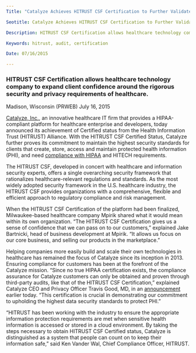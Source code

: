 ```yaml
---
Title: "Catalyze Achieves HITRUST CSF Certification to Further Validate Its High Security Standards"

Seotitle: Catalyze Achieves HITRUST CSF Certification to Further Validate Its High Security Standards

Description: HITRUST CSF Certification allows healthcare technology company to expand client confidence around the rigorous security and privacy requirements of healthcare.

Keywords: hitrust, audit, certification

Date: 07/16/2015

---
```

### HITRUST CSF Certification allows healthcare technology company to expand client confidence around the rigorous security and privacy requirements of healthcare.


Madison, Wisconsin (PRWEB) July 16, 2015


[Catalyze, Inc.](https://catalyze.io/), an innovative healthcare IT firm that provides a HIPAA-compliant platform for healthcare enterprise and developers, today announced its achievement of Certified status from the Health Information Trust (HITRUST) Alliance. With the HITRUST CSF Certified Status, Catalyze further proves its commitment to maintain the highest security standards for clients that create, store, access and maintain protected health information (PHI), and need [compliance with HIPAA](https://catalyze.io/hipaa-compliance) and HITECH requirements.


The HITRUST CSF, developed in concert with healthcare and information security experts, offers a single overarching security framework that rationalizes healthcare-relevant regulations and standards. As the most widely adopted security framework in the U.S. healthcare industry, the HITRUST CSF provides organizations with a comprehensive, flexible and efficient approach to regulatory compliance and risk management.


When the HITRUST CSF Certification of the platform had been finalized, Milwaukee-based healthcare company Mpirik shared what it would mean within its own organization. “The HITRUST CSF Certification gives us a sense of confidence that we can pass on to our customers,” explained Jake Bartnicki, head of business development at Mpirik. “It allows us focus on our core business, and selling our products in the marketplace.”


Helping companies more easily build and scale their own technologies in healthcare has remained the focus of Catalyze since its inception in 2013. Ensuring compliance for customers has been at the forefront of the Catalyze mission. “Since no true HIPAA certification exists, the compliance assurance for Catalyze customers can only be obtained and proven through third-party audits, like that of the HITRUST CSF Certification,” explained Catalyze CEO and Privacy Officer Travis Good, MD, in an [announcement](https://catalyze.io/blog/catalyze-is-hitrust-certified) earlier today. “This certification is crucial in demonstrating our commitment to upholding the highest data security standards to protect PHI.”


“HITRUST has been working with the industry to ensure the appropriate information protection requirements are met when sensitive health information is accessed or stored in a cloud environment. By taking the steps necessary to obtain HITRUST CSF Certified status, Catalyze is distinguished as a system that people can count on to keep their information safe,” said Ken Vander Wal, Chief Compliance Officer, HITRUST.